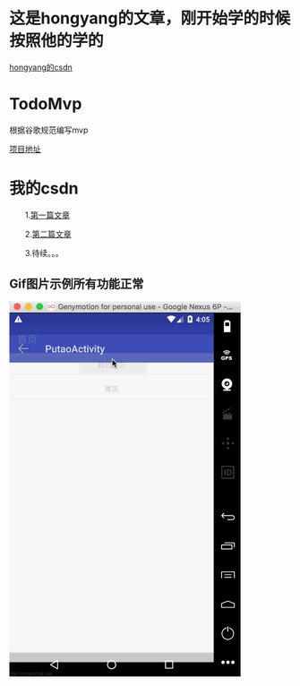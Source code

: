 # 这是hongyang的文章，刚开始学的时候按照他的学的
[hongyang的csdn](http://blog.csdn.net/lmj623565791/article/details/46596109)
# TodoMvp
根据谷歌规范编写mvp<p>[项目地址](https://github.com/googlesamples/android-architecture)
# 我的csdn
　　1.[第一篇文章](http://blog.csdn.net/qq_23195583/article/details/53468577)<p>
　　2.[第二篇文章](http://blog.csdn.net/qq_23195583/article/details/53487429)<p>
　　3.待续。。。

## Gif图片示例所有功能正常
![示例](https://github.com/1181631922/TodoMvp/blob/master/screenshots/mvp.gif)
